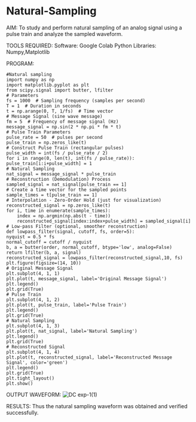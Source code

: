 # Natural-Sampling

AIM:
To study and perform natural sampling of an analog signal using a pulse train and analyze the sampled waveform.

TOOLS REQUIRED:
Software: Google Colab
Python Libraries: Numpy,Matplotlib

PROGRAM:
~~~~
#Natural sampling
import numpy as np
import matplotlib.pyplot as plt
from scipy.signal import butter, lfilter
# Parameters
fs = 1000  # Sampling frequency (samples per second)
T = 1  # Duration in seconds
t = np.arange(0, T, 1/fs)  # Time vector
# Message Signal (sine wave message)
fm = 5  # Frequency of message signal (Hz)
message_signal = np.sin(2 * np.pi * fm * t)
# Pulse Train Parameters
pulse_rate = 50  # pulses per second
pulse_train = np.zeros_like(t)
# Construct Pulse Train (rectangular pulses)
pulse_width = int(fs / pulse_rate / 2)
for i in range(0, len(t), int(fs / pulse_rate)):
pulse_train[i:i+pulse_width] = 1
# Natural Sampling
nat_signal = message_signal * pulse_train
# Reconstruction (Demodulation) Process
sampled_signal = nat_signal[pulse_train == 1]
# Create a time vector for the sampled points
sample_times = t[pulse_train == 1]
# Interpolation - Zero-Order Hold (just for visualization)
reconstructed_signal = np.zeros_like(t)
for i, time in enumerate(sample_times):
    index = np.argmin(np.abs(t - time))
    reconstructed_signal[index:index+pulse_width] = sampled_signal[i]
# Low-pass Filter (optional, smoother reconstruction)
def lowpass_filter(signal, cutoff, fs, order=5):
nyquist = 0.5 * fs
normal_cutoff = cutoff / nyquist
b, a = butter(order, normal_cutoff, btype='low', analog=False)
return lfilter(b, a, signal)
reconstructed_signal = lowpass_filter(reconstructed_signal,10, fs)
plt.figure(figsize=(14, 10))
# Original Message Signal
plt.subplot(4, 1, 1)
plt.plot(t, message_signal, label='Original Message Signal')
plt.legend()
plt.grid(True)
# Pulse Train
plt.subplot(4, 1, 2)
plt.plot(t, pulse_train, label='Pulse Train')
plt.legend()
plt.grid(True)
# Natural Sampling
plt.subplot(4, 1, 3)
plt.plot(t, nat_signal, label='Natural Sampling')
plt.legend()
plt.grid(True)
# Reconstructed Signal
plt.subplot(4, 1, 4)
plt.plot(t, reconstructed_signal, label='Reconstructed Message Signal', color='green')
plt.legend()
plt.grid(True)
plt.tight_layout()
plt.show()
~~~~
OUTPUT WAVEFORM:
![DC exp-1(1)](https://github.com/user-attachments/assets/8ec27dc1-e51d-42a5-8202-da00b362b22f)

RESULTS:
Thus the natural sampling waveform was obtained and verified successfully.
